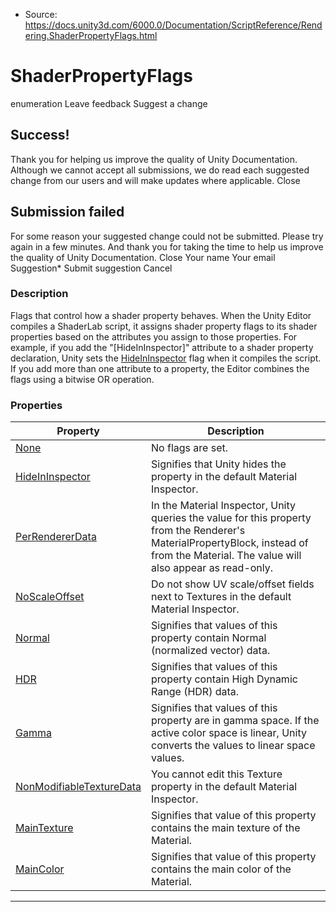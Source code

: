 * Source: https://docs.unity3d.com/6000.0/Documentation/ScriptReference/Rendering.ShaderPropertyFlags.html

# ShaderPropertyFlags
enumeration
Leave feedback
Suggest a change
## Success!
Thank you for helping us improve the quality of Unity Documentation. Although we cannot accept all submissions, we do read each suggested change from our users and will make updates where applicable.
Close
## Submission failed
For some reason your suggested change could not be submitted. Please <a>try again</a> in a few minutes. And thank you for taking the time to help us improve the quality of Unity Documentation.
Close
Your name Your email Suggestion* Submit suggestion
Cancel
### Description
Flags that control how a shader property behaves.
When the Unity Editor compiles a ShaderLab script, it assigns shader property flags to its shader properties based on the attributes you assign to those properties. For example, if you add the "[HideInInspector]" attribute to a shader property declaration, Unity sets the [HideInInspector](https://docs.unity3d.com/6000.0/Documentation/ScriptReference/Rendering.ShaderPropertyFlags.HideInInspector.html) flag when it compiles the script. If you add more than one attribute to a property, the Editor combines the flags using a bitwise OR operation.
### Properties
Property | Description  
---|---  
[None](https://docs.unity3d.com/6000.0/Documentation/ScriptReference/Rendering.ShaderPropertyFlags.None.html) | No flags are set.  
[HideInInspector](https://docs.unity3d.com/6000.0/Documentation/ScriptReference/Rendering.ShaderPropertyFlags.HideInInspector.html) | Signifies that Unity hides the property in the default Material Inspector.  
[PerRendererData](https://docs.unity3d.com/6000.0/Documentation/ScriptReference/Rendering.ShaderPropertyFlags.PerRendererData.html) | In the Material Inspector, Unity queries the value for this property from the Renderer's MaterialPropertyBlock, instead of from the Material. The value will also appear as read-only.  
[NoScaleOffset](https://docs.unity3d.com/6000.0/Documentation/ScriptReference/Rendering.ShaderPropertyFlags.NoScaleOffset.html) | Do not show UV scale/offset fields next to Textures in the default Material Inspector.  
[Normal](https://docs.unity3d.com/6000.0/Documentation/ScriptReference/Rendering.ShaderPropertyFlags.Normal.html) | Signifies that values of this property contain Normal (normalized vector) data.  
[HDR](https://docs.unity3d.com/6000.0/Documentation/ScriptReference/Rendering.ShaderPropertyFlags.HDR.html) | Signifies that values of this property contain High Dynamic Range (HDR) data.  
[Gamma](https://docs.unity3d.com/6000.0/Documentation/ScriptReference/Rendering.ShaderPropertyFlags.Gamma.html) | Signifies that values of this property are in gamma space. If the active color space is linear, Unity converts the values to linear space values.  
[NonModifiableTextureData](https://docs.unity3d.com/6000.0/Documentation/ScriptReference/Rendering.ShaderPropertyFlags.NonModifiableTextureData.html) | You cannot edit this Texture property in the default Material Inspector.  
[MainTexture](https://docs.unity3d.com/6000.0/Documentation/ScriptReference/Rendering.ShaderPropertyFlags.MainTexture.html) | Signifies that value of this property contains the main texture of the Material.  
[MainColor](https://docs.unity3d.com/6000.0/Documentation/ScriptReference/Rendering.ShaderPropertyFlags.MainColor.html) | Signifies that value of this property contains the main color of the Material.  
* * *
